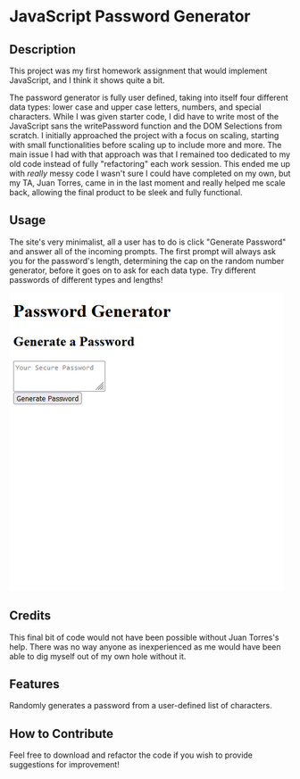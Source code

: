 # JavaScript Password Generator

## Description

This project was my first homework assignment that would implement JavaScript, and I think it shows quite a bit.

The password generator is fully user defined, taking into itself four different data types: lower case and upper case letters, numbers, and special characters. While I was given starter code, I did have to write most of the JavaScript sans the writePassword function and the DOM Selections from scratch. I initially approached the project with a focus on scaling, starting with small functionalities before scaling up to include more and more. The main issue I had with that approach was that I remained too dedicated to my old code instead of fully "refactoring" each work session. This ended me up with *really* messy code I wasn't sure I could have completed on my own, but my TA, Juan Torres, came in in the last moment and really helped me scale back, allowing the final product to be sleek and fully functional.

## Usage

The site's very minimalist, all a user has to do is click "Generate Password" and answer all of the incoming prompts. The first prompt will always ask you for the password's length, determining the cap on the random number generator, before it goes on to ask for each data type. Try different passwords of different types and lengths!

![Password Generator Webpage](assets/images/screenshot.png)

## Credits

This final bit of code would not have been possible without Juan Torres's help. There was no way anyone as inexperienced as me would have been able to dig myself out of my own hole without it.

## Features

Randomly generates a password from a user-defined list of characters.

## How to Contribute

Feel free to download and refactor the code if you wish to provide suggestions for improvement!